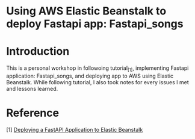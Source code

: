# Using AWS Elastic Beanstalk to deploy Fastapi app: Fastapi_songs
# Introduction
This is a personal workshop in followoing tutorial<sub>[1]</sub>, implementing Fastapi application: Fastapi_songs, and deploying app to AWS using Elastic Beanstalk. While following tutorial, I also took notes for every issues I met and lessons learned. <br >

# Reference
[1] [Deploying a FastAPI Application to Elastic Beanstalk](https://testdriven.io/blog/fastapi-elastic-beanstalk/#environment-variables)<br >
